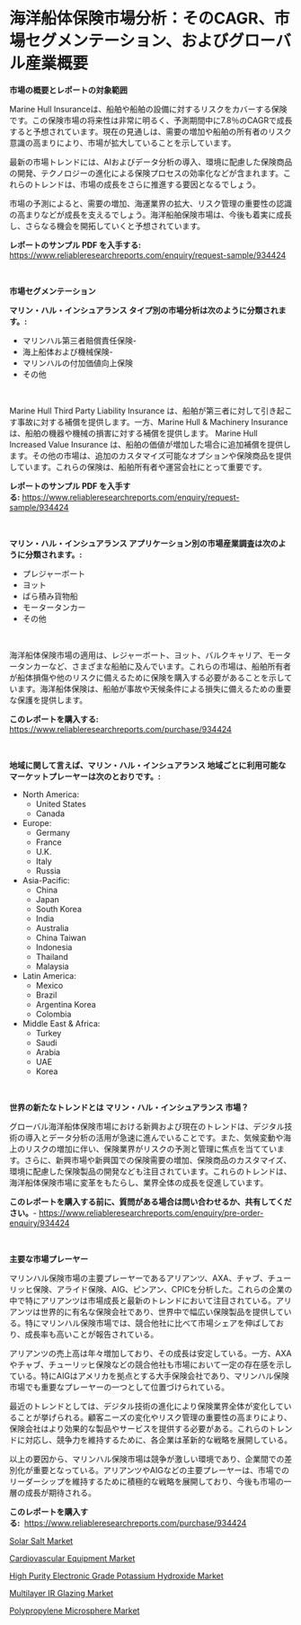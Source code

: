 <p><h1>海洋船体保険市場分析：そのCAGR、市場セグメンテーション、およびグローバル産業概要</h1></p><p><strong>市場の概要とレポートの対象範囲</strong></p>
<p><p>Marine Hull Insuranceは、船舶や船舶の設備に対するリスクをカバーする保険です。この保険市場の将来性は非常に明るく、予測期間中に7.8％のCAGRで成長すると予想されています。現在の見通しは、需要の増加や船舶の所有者のリスク意識の高まりにより、市場が拡大していることを示しています。</p><p>最新の市場トレンドには、AIおよびデータ分析の導入、環境に配慮した保険商品の開発、テクノロジーの進化による保険プロセスの効率化などが含まれます。これらのトレンドは、市場の成長をさらに推進する要因となるでしょう。</p><p>市場の予測によると、需要の増加、海運業界の拡大、リスク管理の重要性の認識の高まりなどが成長を支えるでしょう。海洋船舶保険市場は、今後も着実に成長し、さらなる機会を開拓していくと予想されています。</p></p>
<p><strong>レポートのサンプル PDF を入手する:</strong> <a href="https://www.reliableresearchreports.com/enquiry/request-sample/934424">https://www.reliableresearchreports.com/enquiry/request-sample/934424</a></p>
<p>&nbsp;</p>
<p><strong>市場セグメンテーション</strong></p>
<p><strong>マリン・ハル・インシュアランス タイプ別の市場分析は次のように分類されます。:</strong></p>
<p><ul><li>マリンハル第三者賠償責任保険-</li><li>海上船体および機械保険-</li><li>マリンハルの付加価値向上保険</li><li>その他</li></ul></p>
<p>&nbsp;</p>
<p><p>Marine Hull Third Party Liability Insurance は、船舶が第三者に対して引き起こす事故に対する補償を提供します。一方、Marine Hull & Machinery Insurance は、船舶の機器や機械の損害に対する補償を提供します。 Marine Hull Increased Value Insurance は、船舶の価値が増加した場合に追加補償を提供します。その他の市場は、追加のカスタマイズ可能なオプションや保険商品を提供しています。これらの保険は、船舶所有者や運営会社にとって重要です。</p></p>
<p><strong>レポートのサンプル PDF を入手する:</strong>&nbsp;<a href="https://www.reliableresearchreports.com/enquiry/request-sample/934424">https://www.reliableresearchreports.com/enquiry/request-sample/934424</a></p>
<p>&nbsp;</p>
<p><strong> マリン・ハル・インシュアランス アプリケーション別の市場産業調査は次のように分類されます。:</strong></p>
<p><ul><li>プレジャーボート</li><li>ヨット</li><li>ばら積み貨物船</li><li>モータータンカー</li><li>その他</li></ul></p>
<p>&nbsp;</p>
<p><p>海洋船体保険市場の適用は、レジャーボート、ヨット、バルクキャリア、モータータンカーなど、さまざまな船舶に及んでいます。これらの市場は、船舶所有者が船体損傷や他のリスクに備えるために保険を購入する必要があることを示しています。海洋船体保険は、船舶が事故や天候条件による損失に備えるための重要な保護を提供します。</p></p>
<p><strong>このレポートを購入する:</strong>&nbsp; <a href="https://www.reliableresearchreports.com/purchase/934424">https://www.reliableresearchreports.com/purchase/934424</a></p>
<p>&nbsp;</p>
<p><strong>地域に関して言えば、マリン・ハル・インシュアランス 地域ごとに利用可能なマーケットプレーヤーは次のとおりです。:</strong></p>
<p><ul>
    <li>
        North America:
        <ul>
            <li>United States</li>
            <li>Canada</li>
        </ul>
    </li>
    <li>
        Europe:
        <ul>
            <li>Germany</li>
            <li>France</li>
            <li>U.K.</li>
            <li>Italy</li>
            <li>Russia</li>
        </ul>
    </li>
    <li>
        Asia-Pacific:
        <ul>
            <li>China</li>
            <li>Japan</li>
            <li>South Korea</li>
            <li>India</li>
            <li>Australia</li>
            <li>China Taiwan</li>
            <li>Indonesia</li>
            <li>Thailand</li>
            <li>Malaysia</li>
        </ul>
    </li>
    <li>
        Latin America:
        <ul>
            <li>Mexico</li>
            <li>Brazil</li>
            <li>Argentina Korea</li>
            <li>Colombia</li>
        </ul>
    </li>
    <li>
        Middle East & Africa:
        <ul>
            <li>Turkey</li>
            <li>Saudi</li>
            <li>Arabia</li>
            <li>UAE</li>
            <li>Korea</li>
        </ul>
    </li>
    </ul></p>
<p>&nbsp;</p>
<p><strong>世界の新たなトレンドとは マリン・ハル・インシュアランス 市場？</strong></p>
<p><p>グローバル海洋船体保険市場における新興および現在のトレンドは、デジタル技術の導入とデータ分析の活用が急速に進んでいることです。また、気候変動や海上のリスクの増加に伴い、保険業界がリスクの予測と管理に焦点を当てています。さらに、新興市場や新興国での保険需要の増加、保険商品のカスタマイズ、環境に配慮した保険製品の開発なども注目されています。これらのトレンドは、海洋船体保険市場に変革をもたらし、業界全体の成長を促進しています。</p></p>
<p><strong>このレポートを購入する前に、質問がある場合は問い合わせるか、共有してください。</strong>- <a href="https://www.reliableresearchreports.com/enquiry/pre-order-enquiry/934424">https://www.reliableresearchreports.com/enquiry/pre-order-enquiry/934424</a></p>
<p>&nbsp;</p>
<p><strong>主要な市場プレーヤー</strong></p>
<p><p>マリンハル保険市場の主要プレーヤーであるアリアンツ、AXA、チャブ、チューリッヒ保険、アライド保険、AIG、ピンアン、CPICを分析した。これらの企業の中で特にアリアンツは市場成長と最新のトレンドにおいて注目されている。アリアンツは世界的に有名な保険会社であり、世界中で幅広い保険製品を提供している。特にマリンハル保険市場では、競合他社に比べて市場シェアを伸ばしており、成長率も高いことが報告されている。</p><p>アリアンツの売上高は年々増加しており、その成長は安定している。一方、AXAやチャブ、チューリッヒ保険などの競合他社も市場において一定の存在感を示している。特にAIGはアメリカを拠点とする大手保険会社であり、マリンハル保険市場でも重要なプレーヤーの一つとして位置づけられている。</p><p>最近のトレンドとしては、デジタル技術の進化により保険業界全体が変化していることが挙げられる。顧客ニーズの変化やリスク管理の重要性の高まりにより、保険会社はより効果的な製品やサービスを提供する必要がある。これらのトレンドに対応し、競争力を維持するために、各企業は革新的な戦略を展開している。</p><p>以上の要因から、マリンハル保険市場は競争が激しい環境であり、企業間での差別化が重要となっている。アリアンツやAIGなどの主要プレーヤーは、市場でのリーダーシップを維持するために積極的な戦略を展開しており、今後も市場の一層の成長が期待される。</p></p>
<p><strong>このレポートを購入する:</strong>&nbsp;&nbsp;<a href="https://www.reliableresearchreports.com/purchase/934424">https://www.reliableresearchreports.com/purchase/934424</a></p>
<p><p><a href="https://view.publitas.com/reportprime-1/global-solar-salt-market-size-and-market-trends-insights-and-projections-from-2024-to-2031/">Solar Salt Market</a></p><p><a href="https://view.publitas.com/reportprime-1/cardiovascular-equipment-market-size-2024-2031-global-industrial-analysis-key-geographical-regions-market-share-top-key-players-product-types-and-forecast-research-report/">Cardiovascular Equipment Market</a></p><p><a href="https://copper-carbon-84f.notion.site/High-Purity-Electronic-Grade-Potassium-Hydroxide-Market-Challenges-Opportunities-and-Growth-Drive-8e7cb41966244c27bd06747bde1e400c">High Purity Electronic Grade Potassium Hydroxide Market</a></p><p><a href="https://cedar-agate-3da.notion.site/Multilayer-IR-Glazing-Market-Size-Share-Trends-Analysis-Report-By-Application-Regional-Outlook--18fdb9171b2d4d22a242f12f94667d0d">Multilayer IR Glazing Market</a></p><p><a href="https://circular-yam-9b9.notion.site/Polypropylene-Microsphere-Market-Size-Reflecting-a-Forecast-Till-2031-Market-By-Type-By-Applicatio-8d3323f4ae6f472a886035f47baccc2c">Polypropylene Microsphere Market</a></p></p>